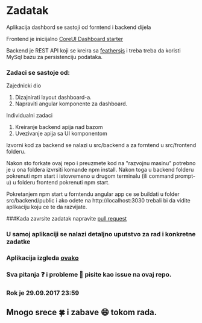 # Zadatak

Aplikacija dashbord se sastoji od forntend i backend dijela

Frontend je inicijalno [CoreUI Dashboard starter](https://github.com/mrholek/CoreUI-Angular/tree/master/Angular4_CLI_Starter)

Backend je REST API koji se kreira sa [feathersjs](https://feathersjs.com/) i treba treba da koristi MySql bazu za persistenciju podataka.

### Zadaci se sastoje od:

Zajednicki dio
1. Dizajnirati layout dashboard-a.
2. Napraviti angular komponente za dashboard.

Individualni zadaci
1. Kreiranje backend apija nad bazom
2. Uvezivanje apija sa UI komponentom


Izvorni kod za backend se nalazi u src/backend a za forntend u src/frontend folderu.

Nakon sto forkate ovaj repo i preuzmete kod na "razvojnu masinu" potrebno je u ona foldera izvrsiti komande npm install. 
Nakon toga u backend folderu pokrenuti npm start i istovremeno u drugom terminalu (ili command prompt-u) u folderu frontend pokrenuti npm start.

Pokretanjem npm start u forntendu angular app ce se buildati u folder src/backend/public i ako odete na http://localhost:3030 trebali bi da vidite aplikaciju koju ce te da razvijate.

###Kada zavrsite zadatak napravite [pull request](https://help.github.com/articles/creating-a-pull-request-from-a-fork/)

### U samoj aplikaciji se nalazi detaljno uputstvo za rad i konkretne zadatke
### Aplikacija izgleda [ovako](https://www.useloom.com/embed/5dba84157803432f9e67f9402f214593)
### Sva pitanja :question: i probleme :thought_balloon: pisite kao issue na ovaj repo.
### Rok je 29.09.2017 23:59

## Mnogo srece :four_leaf_clover: i zabave :smile: tokom rada.  
